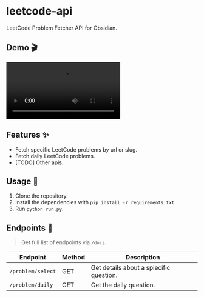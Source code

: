 # leetcode-api
LeetCode Problem Fetcher API for Obsidian.

## Demo 🎬

![demo](./demos/demo.mp4)

## Features ✨

- Fetch specific LeetCode problems by url or slug.
- Fetch daily LeetCode problems.
- [TODO] Other apis.

## Usage 📝

1. Clone the repository.
2. Install the dependencies with `pip install -r requirements.txt`.
3. Run `python run.py`.


## Endpoints 🚀

> Get full list of endpoints via `/docs`.

| Endpoint          | Method | Description                             |
| ----------------- | ------ | --------------------------------------- |
| `/problem/select` | GET    | Get details about a spiecific question. | 
| `/problem/daily`  | GET    | Get the daily question.                 |
